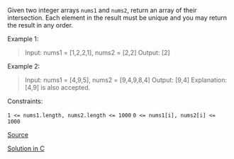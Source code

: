 Given two integer arrays `nums1` and `nums2`, return an array of their intersection. Each element in the result must be unique and you may return the result in any order.

Example 1:

> Input: nums1 = [1,2,2,1], nums2 = [2,2]
> Output: [2]

Example 2:

> Input: nums1 = [4,9,5], nums2 = [9,4,9,8,4]
> Output: [9,4]
> Explanation: [4,9] is also accepted.
 

Constraints:

`1 <= nums1.length, nums2.length <= 1000`
`0 <= nums1[i], nums2[i] <= 1000`



[Source](https://leetcode.com/problems/intersection-of-two-arrays)

[Solution in C](00349.c)